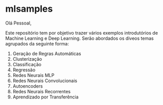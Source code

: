 # mlsamples

Olá Pessoal,

Este repositório tem por objetivo trazer vários exemplos introdutórios de Machine Learning e Deep Learning. Serão abordados os diveos temas agrupados da seguinte forma:

1. Geração de Regras Automáticas
2. Clusterização
3. Classificação
4. Regressão
5. Redes Neurais MLP
6. Redes Neurais Convolucionais
7. Autoencoders
8. Redes Neurais Recorrentes
9. Aprendizado por Transferência
